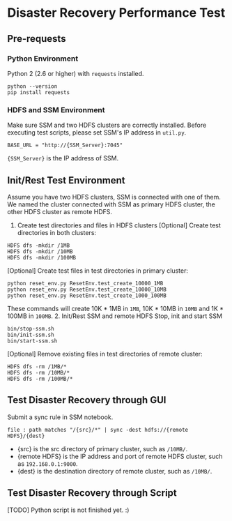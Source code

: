 # Disaster Recovery Performance Test

## Pre-requests
### Python Environment
Python 2 (2.6 or higher) with `requests` installed.
```
python --version
pip install requests
```

### HDFS and SSM Environment
Make sure SSM and two HDFS clusters are correctly installed. Before executing test scripts, please set SSM's IP address in `util.py`.
```
BASE_URL = "http://{SSM_Server}:7045"
```

`{SSM_Server}` is the IP address of SSM.

## Init/Rest Test Environment
Assume you have two HDFS clusters, SSM is connected with one of them. We named the cluster connected with SSM as primary HDFS cluster, the other HDFS cluster as remote HDFS.

1. Create test directories and files in HDFS clusters
[Optional] Create test directories in both clusters:
```
HDFS dfs -mkdir /1MB
HDFS dfs -mkdir /10MB
HDFS dfs -mkdir /100MB
```

[Optional] Create test files in test directories in primary cluster:
```
python reset_env.py ResetEnv.test_create_10000_1MB
python reset_env.py ResetEnv.test_create_10000_10MB
python reset_env.py ResetEnv.test_create_1000_100MB
```

These commands will create 10K * 1MB in `1MB`, 10K * 10MB in `10MB` and 1K * 100MB in `100MB`.
2. Init/Rest SSM and remote HDFS
Stop, init and start SSM
```
bin/stop-ssm.sh
bin/init-ssm.sh
bin/start-ssm.sh
```

[Optional] Remove existing files in test directories of remote cluster:
```
HDFS dfs -rm /1MB/*
HDFS dfs -rm /10MB/*
HDFS dfs -rm /100MB/*
```

## Test Disaster Recovery through GUI
Submit a sync rule in SSM notebook.
```
file : path matches "/{src}/*" | sync -dest hdfs://{remote HDFS}/{dest}
```

- {src} is the src directory of primary cluster, such as `/10MB/`.
- {remote HDFS} is the IP address and port of remote HDFS cluster, such as `192.168.0.1:9000`.
- {dest} is the destination directory of remote cluster, such as `/10MB/`.

## Test Disaster Recovery through Script
[TODO] Python script is not finished yet. :)
